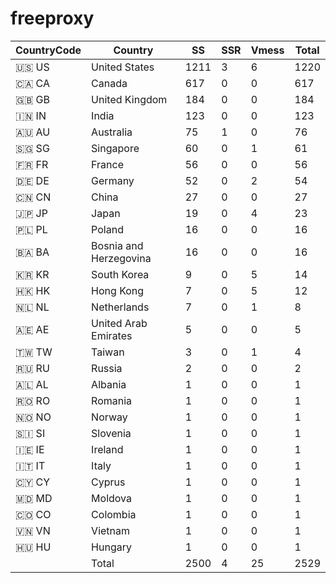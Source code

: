 # freeproxy

|CountryCode|Country|SS|SSR|Vmess|Total|
|  ----  | ----  |  ----  | ----  |  ----  | ----  |
|🇺🇸 US|United States|1211|3|6|1220|
|🇨🇦 CA|Canada|617|0|0|617|
|🇬🇧 GB|United Kingdom|184|0|0|184|
|🇮🇳 IN|India|123|0|0|123|
|🇦🇺 AU|Australia|75|1|0|76|
|🇸🇬 SG|Singapore|60|0|1|61|
|🇫🇷 FR|France|56|0|0|56|
|🇩🇪 DE|Germany|52|0|2|54|
|🇨🇳 CN|China|27|0|0|27|
|🇯🇵 JP|Japan|19|0|4|23|
|🇵🇱 PL|Poland|16|0|0|16|
|🇧🇦 BA|Bosnia and Herzegovina|16|0|0|16|
|🇰🇷 KR|South Korea|9|0|5|14|
|🇭🇰 HK|Hong Kong|7|0|5|12|
|🇳🇱 NL|Netherlands|7|0|1|8|
|🇦🇪 AE|United Arab Emirates|5|0|0|5|
|🇹🇼 TW|Taiwan|3|0|1|4|
|🇷🇺 RU|Russia|2|0|0|2|
|🇦🇱 AL|Albania|1|0|0|1|
|🇷🇴 RO|Romania|1|0|0|1|
|🇳🇴 NO|Norway|1|0|0|1|
|🇸🇮 SI|Slovenia|1|0|0|1|
|🇮🇪 IE|Ireland|1|0|0|1|
|🇮🇹 IT|Italy|1|0|0|1|
|🇨🇾 CY|Cyprus|1|0|0|1|
|🇲🇩 MD|Moldova|1|0|0|1|
|🇨🇴 CO|Colombia|1|0|0|1|
|🇻🇳 VN|Vietnam|1|0|0|1|
|🇭🇺 HU|Hungary|1|0|0|1|
||Total|2500|4|25|2529|
